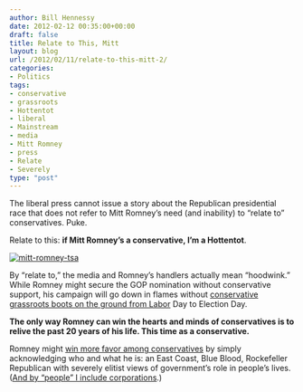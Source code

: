 ```yaml
---
author: Bill Hennessy
date: 2012-02-12 00:35:00+00:00
draft: false
title: Relate to This, Mitt
layout: blog
url: /2012/02/11/relate-to-this-mitt-2/
categories:
- Politics
tags:
- conservative
- grassroots
- Hottentot
- liberal
- Mainstream
- media
- Mitt Romney
- press
- Relate
- Severely
type: "post"
---
```


The liberal press cannot issue a story about the Republican presidential race that does not refer to Mitt Romney’s need (and inability) to “relate to” conservatives. Puke.

Relate to this: **if Mitt Romney’s a conservative, I’m a Hottentot**.

[![mitt-romney-tsa](https://hennessysview.com/wp-content/uploads/2012/02/mitt-romney-tsa_thumb1.jpg)
](https://hennessysview.com/wp-content/uploads/2012/02/mitt-romney-tsa1.jpg)

By “relate to,” the media and Romney’s handlers actually mean “hoodwink.” While Romney might secure the GOP nomination without conservative support, his campaign will go down in flames without [conservative grassroots boots on the ground from Labor](https://3rdanniversaryteaparty.eventbrite.com) Day to Election Day.

**The only way Romney can win the hearts and minds of conservatives is to relive the past 20 years of his life. This time as a conservative.**

Romney might [win more favor among conservatives](https://swampland.time.com/2012/02/10/at-cpac-romney-stresses-conservative-credentials/) by simply acknowledging who and what he is: an East Coast, Blue Blood, Rockefeller Republican with severely elitist views of government’s role in people’s lives. ([And by “people” I include corporations](https://reason.com/blog/2011/08/11/romney-corporations-are-people).)

